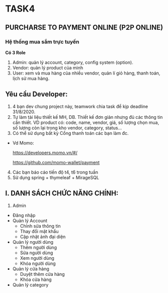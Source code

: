 # TASK4
## PURCHARSE TO PAYMENT ONLINE (P2P ONLINE)
### Hệ thống mua sắm trực tuyến
**Có 3 Role**
1. Admin: quản lý account, category, config system (option).
2. Vendor: quản lý product của mình
3. User: xem và mua hàng của nhiều vendor, quản lí giỏ hàng, thanh toán, lịch sử mua hàng.
## Yêu cầu Developer:
1. 4 bạn dev chung project này, teamwork chia task để kịp deadline 31/8/2020.
2. Tự làm tài liệu thiết kế MH, DB. Thiết kế đơn giản nhưng đủ các thông tin cần thiết.
VD product có: code, name, vendor, giá, số lượng chọn mua, số lượng còn lại trong kho vendor, category, status...
3. Có thể sử dụng bất kỳ Cổng thanh toán các bạn làm đc. 
- Vd Momo: 

  https://developers.momo.vn/#/
  
  https://github.com/momo-wallet/payment
4. Các bạn báo cáo tiến độ t4, t6 trong tuần
5. Sử dụng spring + thymeleaf + MirageSQL

## I. DANH SÁCH CHỨC NĂNG CHÍNH:
1. Admin
- Đăng nhập
- Quản lý Account
  * Chỉnh sửa thông tin
  * Thay đổi mật khẩu 
  * Cập nhật ảnh đại diện
- Quản lý người dùng
  * Thêm người dùng
  * Sửa người dùng
  * Xem người dùng
  * Khóa người dùng
- Quản lý cửa hàng
  * Duyệt thêm cửa hàng
  * Khóa cửa hàng
- Quản lý category
